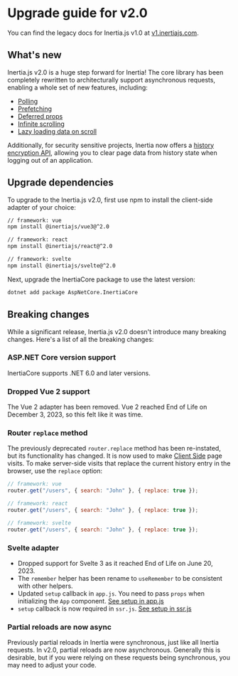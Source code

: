 # Upgrade guide for v2.0

You can find the legacy docs for Inertia.js v1.0 at [v1.inertiajs.com](https://v1.inertiajs.com).

## What's new

Inertia.js v2.0 is a huge step forward for Inertia! The core library has been completely rewritten to architecturally support asynchronous requests, enabling a whole set of new features, including:

- [Polling](/polling)
- [Prefetching](/prefetching)
- [Deferred props](/deferred-props)
- [Infinite scrolling](/merging-props)
- [Lazy loading data on scroll](/load-when-visible)

Additionally, for security sensitive projects, Inertia now offers a [history encryption API](/history-encryption), allowing you to clear page data from history state when logging out of an application.

## Upgrade dependencies

To upgrade to the Inertia.js v2.0, first use npm to install the client-side adapter of your choice:

```bash
// framework: vue
npm install @inertiajs/vue3@^2.0
```

```bash
// framework: react
npm install @inertiajs/react@^2.0
```

```bash
// framework: svelte
npm install @inertiajs/svelte@^2.0
```

Next, upgrade the InertiaCore package to use the latest version:

```bash
dotnet add package AspNetCore.InertiaCore
```

## Breaking changes

While a significant release, Inertia.js v2.0 doesn't introduce many breaking changes. Here's a list of all the breaking changes:

### ASP.NET Core version support

InertiaCore supports .NET 6.0 and later versions.

### Dropped Vue 2 support

The Vue 2 adapter has been removed. Vue 2 reached End of Life on December 3, 2023, so this felt like it was time.

### Router `replace` method

The previously deprecated `router.replace` method has been re-instated, but its functionality has changed. It is now used to make [Client Side](/manual-visits#client-side-visits) page visits. To make server-side visits that replace the current history entry in the browser, use the `replace` option:

```js
// framework: vue
router.get("/users", { search: "John" }, { replace: true });
```

```js
// framework: react
router.get("/users", { search: "John" }, { replace: true });
```

```js
// framework: svelte
router.get("/users", { search: "John" }, { replace: true });
```

### Svelte adapter

- Dropped support for Svelte 3 as it reached End of Life on June 20, 2023.
- The `remember` helper has been rename to `useRemember` to be consistent with other helpers.
- Updated `setup` callback in `app.js`. You need to pass `props` when initializing the `App` component. [See setup in app.js](/client-side-setup#initialize-the-inertia-app)
- `setup` callback is now required in `ssr.js`. [See setup in ssr.js](/server-side-rendering#add-server-entry-point)

### Partial reloads are now async

Previously partial reloads in Inertia were synchronous, just like all Inertia requests. In v2.0, partial reloads are now asynchronous. Generally this is desirable, but if you were relying on these requests being synchronous, you may need to adjust your code.
